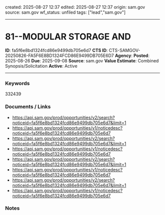 created: 2025-08-27 12:37
edited: 2025-08-27 12:37
origin: sam.gov
source: sam.gov
wf_status: unfiled
tags: ["lead","sam.gov"]

---

# 81--MODULAR STORAGE AND

**ID**: fa5f6e8bd1324fcd86e9499db705e6d7
**CTS ID**: CTS-SAMGOV-20250826-FA5F6E8BD1324FCD86E9499DB705E6D7
**Agency**: 
**Posted**: 2025-08-26
**Due**: 2025-09-08
**Source**: sam.gov
**Value Estimate**: Combined Synopsis/Solicitation
**Active**: Active

---

### Keywords
332439

### Documents / Links
- <https://api.sam.gov/prod/opportunities/v2/search?noticeid=fa5f6e8bd1324fcd86e9499db705e6d7&limit=1>
- <https://api.sam.gov/prod/opportunities/v1/noticedesc?noticeid=fa5f6e8bd1324fcd86e9499db705e6d7>
- <https://api.sam.gov/prod/opportunities/v2/search?noticeid=fa5f6e8bd1324fcd86e9499db705e6d7&limit=1>
- <https://api.sam.gov/prod/opportunities/v1/noticedesc?noticeid=fa5f6e8bd1324fcd86e9499db705e6d7>
- <https://api.sam.gov/prod/opportunities/v2/search?noticeid=fa5f6e8bd1324fcd86e9499db705e6d7&limit=1>
- <https://api.sam.gov/prod/opportunities/v1/noticedesc?noticeid=fa5f6e8bd1324fcd86e9499db705e6d7>
- <https://api.sam.gov/prod/opportunities/v2/search?noticeid=fa5f6e8bd1324fcd86e9499db705e6d7&limit=1>
- <https://api.sam.gov/prod/opportunities/v1/noticedesc?noticeid=fa5f6e8bd1324fcd86e9499db705e6d7>

### Notes

